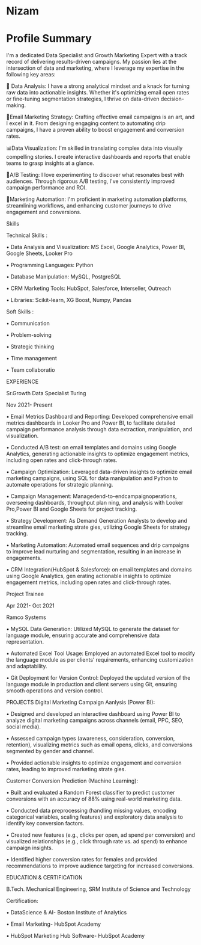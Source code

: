 # Nizam
# Profile Summary
I'm a dedicated Data Specialist and Growth Marketing Expert with a track record of delivering results-driven campaigns. My passion lies at the intersection of data and marketing, where I leverage my expertise in the following key areas:

📑 Data Analysis: I have a strong analytical mindset and a knack for turning raw data into actionable insights. Whether it's optimizing email open rates or fine-tuning segmentation strategies, I thrive on data-driven decision-making.

📧Email Marketing Strategy: Crafting effective email campaigns is an art, and I excel in it. From designing engaging content to automating drip campaigns, I have a proven ability to boost engagement and conversion rates.

📊Data Visualization: I'm skilled in translating complex data into visually compelling stories. I create interactive dashboards and reports that enable teams to grasp insights at a glance.

🎯A/B Testing: I love experimenting to discover what resonates best with audiences. Through rigorous A/B testing, I've consistently improved campaign performance and ROI.

🤖Marketing Automation: I'm proficient in marketing automation platforms, streamlining workflows, and enhancing customer journeys to drive engagement and conversions.

Skills

Technical Skills :

 • Data Analysis and Visualization: MS Excel, Google Analytics, Power BI, Google Sheets, Looker Pro
 
 • Programming Languages: Python
 
 • Database Manipulation: MySQL, PostgreSQL
 
 • CRM Marketing Tools: HubSpot, Salesforce, Interseller, Outreach
 
 • Libraries: Scikit-learn, XG Boost, Numpy, Pandas
 
 Soft Skills :
 
 • Communication
 
 • Problem-solving
 
 • Strategic thinking
 
 • Time management
 
 • Team collaboratio
 
  EXPERIENCE
  
 Sr.Growth Data Specialist
 Turing
 
 Nov 2021- Present
 
 • Email Metrics Dashboard and Reporting: Developed comprehensive email metrics dashboards in Looker
 Pro and Power BI, to facilitate detailed campaign performance analysis through data extraction, manipulation,
 and visualization.
 
 • Conducted A/B test: on email templates and domains using Google Analytics, generating actionable insights
 to optimize engagement metrics, including open rates and click-through rates.
 
 • Campaign Optimization: Leveraged data-driven insights to optimize email marketing campaigns, using SQL
 for data manipulation and Python to automate operations for strategic planning.
 
 • Campaign Management: Managedend-to-endcampaignoperations, overseeing dashboards, throughput plan
ning, and analysis with Looker Pro,Power BI and Google Sheets for project tracking.

 • Strategy Development: As Demand Generation Analysts to develop and streamline email marketing strate
gies, utilizing Google Sheets for strategy tracking.

 • Marketing Automation: Automated email sequences and drip campaigns to improve lead nurturing and
 segmentation, resulting in an increase in engagements.
 
 • CRM Integration(HubSpot & Salesforce): on email templates and domains using Google Analytics, gen
erating actionable insights to optimize engagement metrics, including open rates and click-through rates.

 Project Trainee
 
 Apr 2021- Oct 2021
 
 Ramco Systems
 
 • MySQL Data Generation: Utilized MySQL to generate the dataset for language module, ensuring accurate
 and comprehensive data representation.
 
 • Automated Excel Tool Usage: Employed an automated Excel tool to modify the language module as per
 clients’ requirements, enhancing customization and adaptability.
 
 • Git Deployment for Version Control: Deployed the updated version of the language module in production
 and client servers using Git, ensuring smooth operations and version control.
 
  PROJECTS
 Digital Marketing Campaign Aanlysis (Power BI):
 
 • Designed and developed an interactive dashboard using Power BI to analyze digital marketing campaigns across
 channels (email, PPC, SEO, social media).
 
 • Assessed campaign types (awareness, consideration, conversion, retention), visualizing metrics such as email
 opens, clicks, and conversions segmented by gender and channel.
 
 • Provided actionable insights to optimize engagement and conversion rates, leading to improved marketing strate
gies.

Customer Conversion Prediction (Machine Learning):

 • Built and evaluated a Random Forest classifier to predict customer conversions with an accuracy of 88% using
 real-world marketing data.
 
 • Conducted data preprocessing (handling missing values, encoding categorical variables, scaling features) and
 exploratory data analysis to identify key conversion factors.
 
 • Created new features (e.g., clicks per open, ad spend per conversion) and visualized relationships (e.g., click
through rate vs. ad spend) to enhance campaign insights.

 • Identified higher conversion rates for females and provided recommendations to improve audience targeting for
 increased conversions.
 
  EDUCATION & CERTIFICATION
  
 B.Tech. Mechanical Engineering, SRM Institute of Science and Technology
 
 Certification:
 
 • DataScience & AI- Boston Institute of Analytics
 
 • Email Marketing- HubSpot Academy
 
 • HubSpot Marketing Hub Software- HubSpot Academy

